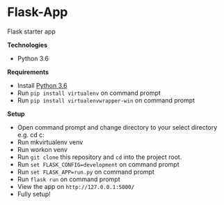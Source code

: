 # Flask-App
Flask starter app

**Technologies**
* Python 3.6

**Requirements**
* Install [Python 3.6](https://www.python.org/downloads/)
* Run `pip install virtualenv` on command prompt
* Run `pip install virtualenvwrapper-win` on command prompt

**Setup**
* Open command prompt and change directory to your select directory e.g. cd c:
* Run mkvirtualenv venv
* Run workon venv
* Run `git clone` this repository and `cd` into the project root.
* Run `set FLASK_CONFIG=development` on command prompt
* Run `set FLASK_APP=run.py` on command prompt
* Run `flask run` on command prompt
* View the app on `http://127.0.0.1:5000/`
* Fully setup!
